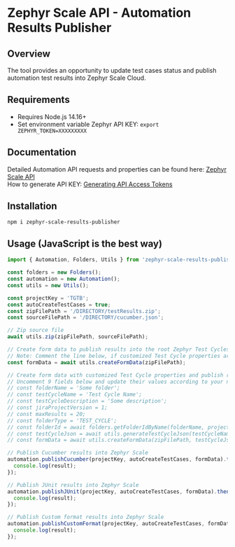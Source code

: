# Zephyr Scale API - Automation Results Publisher

## Overview
The tool provides an opportunity to update test cases status and publish automation test results into Zephyr Scale Cloud.  

## Requirements
- Requires Node.js 14.16+
- Set environment variable Zephyr API KEY: `export ZEPHYR_TOKEN=XXXXXXXXX`

## Documentation
Detailed Automation API requests and properties can be found here: [Zephyr Scale API](https://support.smartbear.com/zephyr-scale-cloud/api-docs/#tag/Automations)   
How to generate API KEY: [Generating API Access Tokens](https://support.smartbear.com/zephyr-scale-cloud/docs/rest-api/generating-api-access-tokens.html)  


## Installation
```
npm i zephyr-scale-results-publisher
```

## Usage (JavaScript is the best way)

```javascript
import { Automation, Folders, Utils } from 'zephyr-scale-results-publisher';

const folders = new Folders();
const automation = new Automation();
const utils = new Utils();

const projectKey = 'TGTB';
const autoCreateTestCases = true;
const zipFilePath = '/DIRECTORY/testResults.zip';
const sourceFilePath = '/DIRECTORY/cucumber.json';

// Zip source file
await utils.zip(zipFilePath, sourceFilePath);

// Create form data to publish results into the root Zephyr Test Cycles folder
// Note: Comment the line below, if customized Test Cycle properties are uncommented/used.
const formData = await utils.createFormData(zipFilePath);

// Create form data with customized Test Cycle properties and publish results into a specific Zephyr Test Cycles folder
// Uncomment 9 fields below and update their values according to your needs.
// const folderName = 'Some folder';
// const testCycleName = 'Test Cycle Name';
// const testCycleDescription = 'Some description';
// const jiraProjectVersion = 1;
// const maxResults = 20;
// const folderType = 'TEST_CYCLE';
// const folderId = await folders.getFolderIdByName(folderName, projectKey, maxResults, folderType);
// const testCycleJson = await utils.generateTestCycleJson(testCycleName, testCycleDescription, jiraProjectVersion, folderId);
// const formData = await utils.createFormData(zipFilePath, testCycleJson);

// Publish Cucumber results into Zephyr Scale
automation.publishCucumber(projectKey, autoCreateTestCases, formData).then((result) => {
  console.log(result);
});

// Publish JUnit results into Zephyr Scale
automation.publishJUnit(projectKey, autoCreateTestCases, formData).then((result) => {
  console.log(result);
});

// Publish Custom format results into Zephyr Scale
automation.publishCustomFormat(projectKey, autoCreateTestCases, formData).then((result) => {
  console.log(result);
});

```
